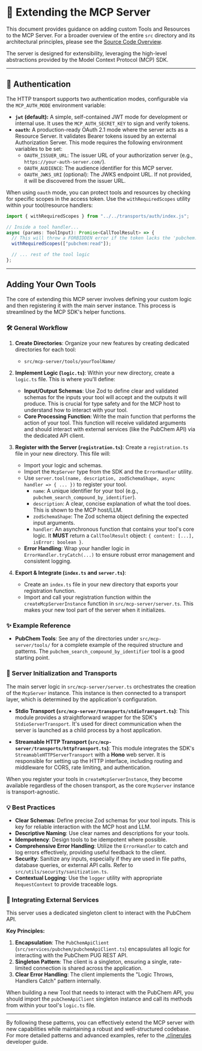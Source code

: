 # 🧩 Extending the MCP Server

This document provides guidance on adding custom Tools and Resources to the MCP Server. For a broader overview of the entire `src` directory and its architectural principles, please see the [Source Code Overview](../README.md).

The server is designed for extensibility, leveraging the high-level abstractions provided by the Model Context Protocol (MCP) SDK.

---

## 🔐 Authentication

The HTTP transport supports two authentication modes, configurable via the `MCP_AUTH_MODE` environment variable:

- **`jwt` (default):** A simple, self-contained JWT mode for development or internal use. It uses the `MCP_AUTH_SECRET_KEY` to sign and verify tokens.
- **`oauth`:** A production-ready OAuth 2.1 mode where the server acts as a Resource Server. It validates Bearer tokens issued by an external Authorization Server. This mode requires the following environment variables to be set:
  - `OAUTH_ISSUER_URL`: The issuer URL of your authorization server (e.g., `https://your-auth-server.com/`).
  - `OAUTH_AUDIENCE`: The audience identifier for this MCP server.
  - `OAUTH_JWKS_URI` (optional): The JWKS endpoint URL. If not provided, it will be discovered from the issuer URL.

When using `oauth` mode, you can protect tools and resources by checking for specific scopes in the access token. Use the `withRequiredScopes` utility within your tool/resource handlers:

```typescript
import { withRequiredScopes } from "../../transports/auth/index.js";

// Inside a tool handler...
async (params: ToolInput): Promise<CallToolResult> => {
  // This will throw a FORBIDDEN error if the token lacks the 'pubchem:read' scope.
  withRequiredScopes(["pubchem:read"]);

  // ... rest of the tool logic
};
```

---

## Adding Your Own Tools

The core of extending this MCP server involves defining your custom logic and then registering it with the main server instance. This process is streamlined by the MCP SDK's helper functions.

### 🛠️ General Workflow

1.  **Create Directories**:
    Organize your new features by creating dedicated directories for each tool:
    - `src/mcp-server/tools/yourToolName/`

2.  **Implement Logic (`logic.ts`)**:
    Within your new directory, create a `logic.ts` file. This is where you'll define:
    - **Input/Output Schemas**: Use Zod to define clear and validated schemas for the inputs your tool will accept and the outputs it will produce. This is crucial for type safety and for the MCP host to understand how to interact with your tool.
    - **Core Processing Function**: Write the main function that performs the action of your tool. This function will receive validated arguments and should interact with external services (like the PubChem API) via the dedicated API client.

3.  **Register with the Server (`registration.ts`)**:
    Create a `registration.ts` file in your new directory. This file will:
    - Import your logic and schemas.
    - Import the `McpServer` type from the SDK and the `ErrorHandler` utility.
    - Use `server.tool(name, description, zodSchemaShape, async handler => { ... })` to register your tool.
      - `name`: A unique identifier for your tool (e.g., `pubchem_search_compound_by_identifier`).
      - `description`: A clear, concise explanation of what the tool does. This is shown to the MCP host/LLM.
      - `zodSchemaShape`: The Zod schema object defining the expected input arguments.
      - `handler`: An asynchronous function that contains your tool's core logic. It **MUST** return a `CallToolResult` object: `{ content: [...], isError: boolean }`.
    - **Error Handling**: Wrap your handler logic in `ErrorHandler.tryCatch(...)` to ensure robust error management and consistent logging.

4.  **Export & Integrate (`index.ts` and `server.ts`)**:
    - Create an `index.ts` file in your new directory that exports your registration function.
    - Import and call your registration function within the `createMcpServerInstance` function in `src/mcp-server/server.ts`. This makes your new tool part of the server when it initializes.

### ✨ Example Reference

- **PubChem Tools**: See any of the directories under `src/mcp-server/tools/` for a complete example of the required structure and patterns. The `pubchem_search_compound_by_identifier` tool is a good starting point.

### 🚀 Server Initialization and Transports

The main server logic in `src/mcp-server/server.ts` orchestrates the creation of the `McpServer` instance. This instance is then connected to a transport layer, which is determined by the application's configuration.

- **Stdio Transport (`src/mcp-server/transports/stdioTransport.ts`)**: This module provides a straightforward wrapper for the SDK's `StdioServerTransport`. It's used for direct communication when the server is launched as a child process by a host application.

- **Streamable HTTP Transport (`src/mcp-server/transports/httpTransport.ts`)**: This module integrates the SDK's `StreamableHTTPServerTransport` with a **Hono** web server. It is responsible for setting up the HTTP interface, including routing and middleware for CORS, rate limiting, and authentication.

When you register your tools in `createMcpServerInstance`, they become available regardless of the chosen transport, as the core `McpServer` instance is transport-agnostic.

### 💡 Best Practices

- **Clear Schemas**: Define precise Zod schemas for your tool inputs. This is key for reliable interaction with the MCP host and LLM.
- **Descriptive Naming**: Use clear names and descriptions for your tools.
- **Idempotency**: Design tools to be idempotent where possible.
- **Comprehensive Error Handling**: Utilize the `ErrorHandler` to catch and log errors effectively, providing useful feedback to the client.
- **Security**: Sanitize any inputs, especially if they are used in file paths, database queries, or external API calls. Refer to `src/utils/security/sanitization.ts`.
- **Contextual Logging**: Use the `logger` utility with appropriate `RequestContext` to provide traceable logs.

### 🔌 Integrating External Services

This server uses a dedicated singleton client to interact with the PubChem API.

**Key Principles:**

1.  **Encapsulation**: The `PubChemApiClient` (`src/services/pubchem/pubchemApiClient.ts`) encapsulates all logic for interacting with the PubChem PUG REST API.
2.  **Singleton Pattern**: The client is a singleton, ensuring a single, rate-limited connection is shared across the application.
3.  **Clear Error Handling**: The client implements the "Logic Throws, Handlers Catch" pattern internally.

When building a new Tool that needs to interact with the PubChem API, you should import the `pubChemApiClient` singleton instance and call its methods from within your tool's `logic.ts` file.

---

By following these patterns, you can effectively extend the MCP server with new capabilities while maintaining a robust and well-structured codebase. For more detailed patterns and advanced examples, refer to the [.clinerules](../../../.clinerules) developer guide.
